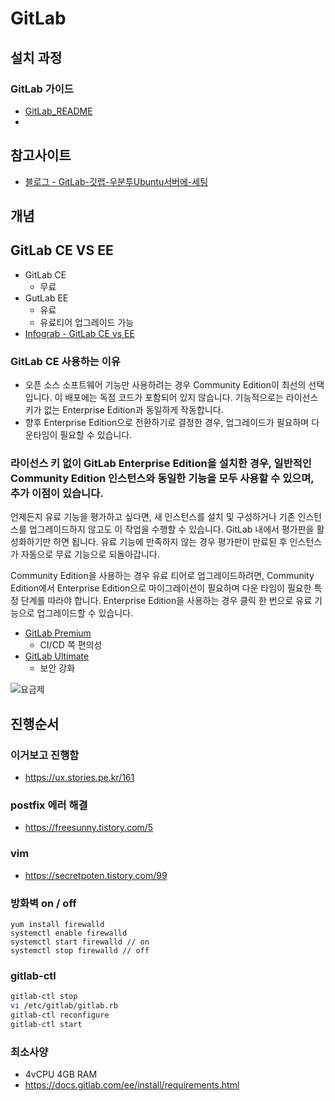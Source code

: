 # GitLab

## 설치 과정

### GitLab 가이드
- [GitLab_README](https://gitlab.com/gitlab-org/omnibus-gitlab/blob/master/README.md)
- 

## 참고사이트
- [블로그 - GitLab-깃랩-우분투Ubuntu서버에-세팅](https://sm-code.tistory.com/entry/GitLab-%EA%B9%83%EB%9E%A9-%EC%9A%B0%EB%B6%84%ED%88%ACUbuntu%EC%84%9C%EB%B2%84%EC%97%90-%EC%84%B8%ED%8C%85)

## 개념
## GitLab CE VS EE
- GitLab CE
    - 무료
- GutLab EE
    - 유료
    - 유료티어 업그레이드 가능
- [Infograb - GitLab CE vs EE](https://insight.infograb.net/docs/about/gitlab_ce_ee/)

### GitLab CE 사용하는 이유
- 오픈 소스 소프트웨어 기능만 사용하려는 경우 Community Edition이 최선의 선택입니다. 이 배포에는 독점 코드가 포함되어 있지 않습니다. 기능적으로는 라이선스 키가 없는 Enterprise Edition과 동일하게 작동합니다.
- 향후 Enterprise Edition으로 전환하기로 결정한 경우, 업그레이드가 필요하며 다운타임이 필요할 수 있습니다.

### 라이선스 키 없이 GitLab Enterprise Edition을 설치한 경우, 일반적인 Community Edition 인스턴스와 동일한 기능을 모두 사용할 수 있으며, 추가 이점이 있습니다.

언제든지 유료 기능을 평가하고 싶다면, 새 인스턴스를 설치 및 구성하거나 기존 인스턴스를 업그레이드하지 않고도 이 작업을 수행할 수 있습니다. GitLab 내에서 평가판을 활성화하기만 하면 됩니다. 유료 기능에 만족하지 않는 경우 평가판이 만료된 후 인스턴스가 자동으로 무료 기능으로 되돌아갑니다.

Community Edition을 사용하는 경우 유료 티어로 업그레이드하려면, Community Edition에서 Enterprise Edition으로 마이그레이션이 필요하며 다운 타임이 필요한 특정 단계를 따라야 합니다. Enterprise Edition을 사용하는 경우 클릭 한 번으로 유료 기능으로 업그레이드할 수 있습니다.

- [GitLab Premium](https://insight.infograb.net/docs/about/gitlab_license_premium/)
    - CI/CD 쪽 편의성
- [GitLab Ultimate](https://insight.infograb.net/docs/about/gitlab_license_ultimate/)
    - 보안 강화

![요금제](https://img1.daumcdn.net/thumb/R1280x0/?scode=mtistory2&fname=https%3A%2F%2Fblog.kakaocdn.net%2Fdn%2FS7d7p%2Fbtrv3gecuAg%2FRJawpDaV75SQheZsESpHhk%2Fimg.png)



## 진행순서

### 이거보고 진행함
- https://ux.stories.pe.kr/161

### postfix 에러 해결
- https://freesunny.tistory.com/5

### vim
- https://secretpoten.tistory.com/99

### 방화벽 on / off
```
yum install firewalld
systemctl enable firewalld 
systemctl start firewalld // on
systemctl stop firewalld // off
```

### gitlab-ctl
```bash
gitlab-ctl stop
vi /etc/gitlab/gitlab.rb
gitlab-ctl reconfigure
gitlab-ctl start
```

### 최소사양
- 4vCPU 4GB RAM
- https://docs.gitlab.com/ee/install/requirements.html